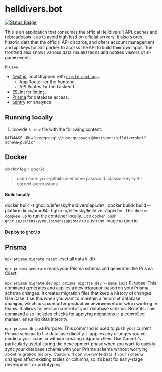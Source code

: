# helldivers.bot

[![Status Badge](https://github.com/elfensky/helldivers1api/actions/workflows/status.docker.yml/badge.svg?branch=main)](https://github.com/elfensky/helldivers1api/actions/workflows/status.docker.yml)

This is an application that consumes the official Helldivers 1 API, caches and rebroadcasts it as to avoid high load on official servers.
It also stores historic data that the official API discards, and offers account management and api keys for 3rd parties to access the API to build their own apps.
The frontend also shows various data visualizations and notifies visitors of in-game events.

It uses:

- [Next.js](https://nextjs.org), bootstrapped with [`create-next-app`](https://nextjs.org/docs/app/api-reference/cli/create-next-app).
    - App Router for the frontend
    - API Routes for the backend
- [ESLint](https://eslint.org) for linting.
      <!-- - [Vitest](https://vitest.dev) for testing -->
- [Prisma](https://prisma.io) for database access.
- [Sentry](https://sentry.io) for analytics
      <!-- -   [Docker](https://www.docker.com) for deployment -->

## Running locally

1. provide a `.env` file with the following content:

```
DATABASE_URL="postgresql://user:password@host:port/helldiversbot?schema=public"
```

## Docker

docker login ghcr.io

> username: your-github-username
> password: classic-key-with-correct-permissions

#### Build locally

docker build -t ghcr.io/elfensky/helldivers1api:dev .
docker buildx build --platform linux/amd64 -t ghcr.io/elfensky/helldivers1api:dev .
Use `docker compose up` to run the container locally.
Use `docker push ghcr.io/elfensky/helldivers1api:dev` to push the image to ghcr.io.

#### Deploy to ghcr.io

## Prisma

`npx prisma migrate reset`
reset all data in db

`npx prisma generate`
reads your Prisma schema and generates the Prisma Client.

`npx prisma migrate dev`
`npx prisma migrate dev --name init`
Purpose: This command generates and applies a new migration based on your Prisma schema changes. It creates migration files that keep a history of changes.
Use Case: Use this when you want to maintain a record of database changes, which is essential for production environments or when working in teams. It allows for version control of your database schema.
Benefits: This command also includes checks for applying migrations in a controlled manner, ensuring data integrity.

`npx prisma db push`
Purpose: This command is used to push your current Prisma schema to the database directly. It applies any changes you've made to your schema without creating migration files.
Use Case: It’s particularly useful during the development phase when you want to quickly sync your database schema with your Prisma schema without worrying about migration history.
Caution: It can overwrite data if your schema changes affect existing tables or columns, so it’s best for early-stage development or prototyping.
